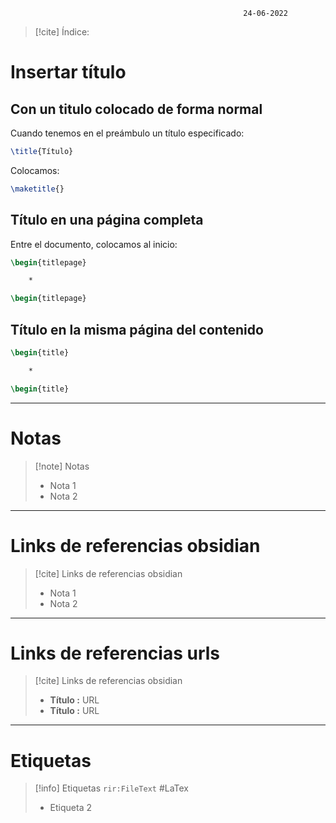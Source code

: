 														24-06-2022

>[!cite] Índice:

# Insertar título

## Con un titulo colocado de forma normal

Cuando tenemos en el preámbulo un título especificado:

```Latex
\title{Título}
```

Colocamos:

```Latex
\maketitle{}
```

## Título en una página completa

Entre el documento, colocamos al inicio:

```Latex
\begin{titlepage}

	*

\begin{titlepage}
```

## Título en la misma página del contenido

```Latex
\begin{title}

	*

\begin{title}
```



--------------------------------------------------

# Notas
> [!note]  Notas
> - Nota 1
> - Nota 2

--------------------------------------------------

# Links de referencias obsidian

> [!cite]  Links de referencias obsidian
> - Nota 1
> - Nota 2

--------------------------------------------------

# Links de referencias urls

> [!cite]  Links de referencias obsidian
> - __Título :__ URL
> - __Título :__ URL

--------------------------------------------------

# Etiquetas
> [!info] Etiquetas
> `rir:FileText` #LaTex
> - Etiqueta 2